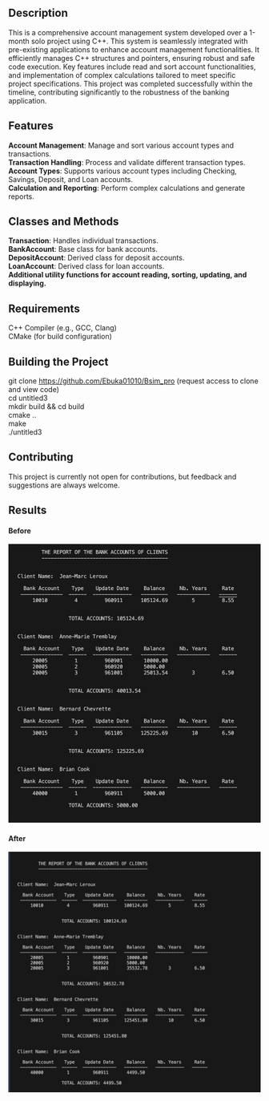 ## Description

This is a comprehensive account management system developed over a 1-month solo project using C++. This system is seamlessly integrated with pre-existing applications to enhance account management functionalities. It efficiently manages C++ structures and pointers, ensuring robust and safe code execution. Key features include read and sort account functionalities, and implementation of complex calculations tailored to meet specific project specifications. This project was completed successfully within the timeline, contributing significantly to the robustness of the banking application.


## Features

**Account Management**: Manage and sort various account types and transactions.\
**Transaction Handling**: Process and validate different transaction types.\
**Account Types**: Supports various account types including Checking, Savings, Deposit, and Loan accounts.\
**Calculation and Reporting**: Perform complex calculations and generate reports.


## Classes and Methods

**Transaction**: Handles individual transactions.\
**BankAccount**: Base class for bank accounts.\
**DepositAccount**: Derived class for deposit accounts.\
**LoanAccount**: Derived class for loan accounts.\
**Additional utility functions for account reading, sorting, updating, and displaying.**

## Requirements

C++ Compiler (e.g., GCC, Clang)\
CMake (for build configuration)


## Building the Project

git clone https://github.com/Ebuka01010/Bsim_pro (request access to clone and view code)\
cd untitled3\
mkdir build && cd build\
cmake ..\
make\
./untitled3


## Contributing

This project is currently not open for contributions, but feedback and suggestions are always welcome.


## Results

#### Before
![Before](./Results/before.png)

#### After
![After](./Results/Results.png)
